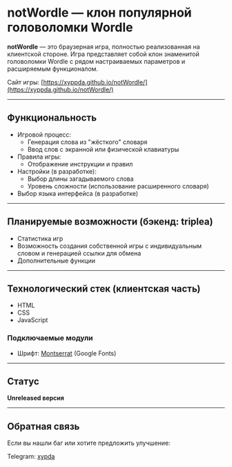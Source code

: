 # notWordle — клон популярной головоломки Wordle

**notWordle** — это браузерная игра, полностью реализованная на клиентской стороне. Игра представляет собой клон знаменитой головоломки Wordle с рядом настраиваемых параметров и расширяемым функционалом.

Сайт игры: [https://xyppda.github.io/notWordle/](https://xyppda.github.io/notWordle/)

---

## Функциональность

- Игровой процесс:
  - Генерация слова из "жёсткого" словаря
  - Ввод слов с экранной или физической клавиатуры
- Правила игры:
  - Отображение инструкции и правил
- Настройки (в разработке):
  - Выбор длины загадываемого слова
  - Уровень сложности (использование расширенного словаря)
- Выбор языка интерфейса (в разработке)

---

## Планируемые возможности (бэкенд: **triplea**)

- Статистика игр
- Возможность создания собственной игры с индивидуальным словом и генерацией ссылки для обмена
- Дополнительные функции

---

## Технологический стек (клиентская часть)

- HTML
- CSS
- JavaScript

### Подключаемые модули

- Шрифт: [Montserrat](https://fonts.google.com/specimen/Montserrat) (Google Fonts)

---

## Статус

**Unreleased версия**

---

## Обратная связь

Если вы нашли баг или хотите предложить улучшение:

Telegram: [xypda](https://t.me/xr_pdfa)
